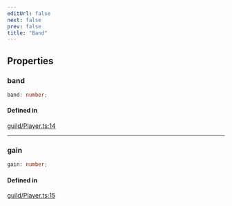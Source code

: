 ```yaml
---
editUrl: false
next: false
prev: false
title: "Band"
---
```


## Properties

<a id="band" name="band"></a>

### band

```ts
band: number;
```

#### Defined in

[guild/Player.ts:14](https://github.com/shipgirlproject/shoukaku/blob/761f40f7c0b54473070fa1c40602d1504a8bf167/src/guild/Player.ts#L14)

***

<a id="gain" name="gain"></a>

### gain

```ts
gain: number;
```

#### Defined in

[guild/Player.ts:15](https://github.com/shipgirlproject/shoukaku/blob/761f40f7c0b54473070fa1c40602d1504a8bf167/src/guild/Player.ts#L15)
